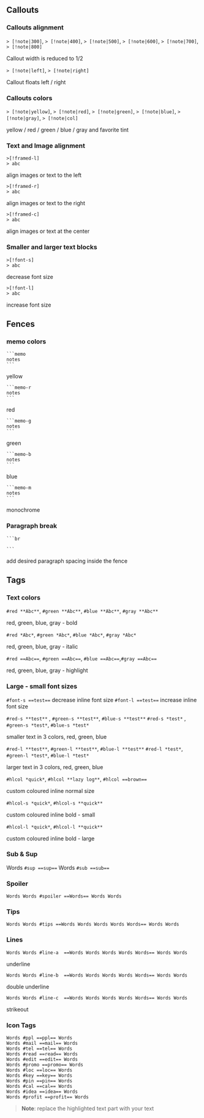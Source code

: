 ## Callouts

### Callouts alignment

`> [!note|300]`, `> [!note|400]`, `> [!note|500]`, `> [!note|600]`, `> [!note|700]`, `> [!note|800]`

Callout width is reduced to 1/2

`> [!note|left]`, `> [!note|right]`

Callout floats left / right


### Callouts colors
`> [!note|yellow]`, `> [!note|red]`, `> [!note|green]`, `> [!note|blue]`, `> [!note|gray]`, `> [!note|col]`

yellow / red / green / blue / gray and favorite tint

### Text and Image alignment
```
>[!framed-l]
> abc
```
align images or text to the left
```
>[!framed-r]
> abc
```
align images or text to the right
```
>[!framed-c]
> abc
```
align images or text at the center

### Smaller and larger text blocks
```
>[!font-s]
> abc
```
decrease font size 
```
>[!font-l]
> abc
```
increase font size

## Fences
### memo colors
````
```memo
notes
```
````

yellow

````
```memo-r
notes
```
````

red

````
```memo-g
notes
```
````

green

````
```memo-b
notes
```
````

blue

````
```memo-m
notes
```
````
monochrome


### Paragraph break

````
```br

```
````

add desired paragraph spacing inside the fence

## Tags
### Text colors

`#red **Abc**`, `#green **Abc**`, `#blue **Abc**`, `#gray **Abc**`

red, green, blue, gray - bold

`#red *Abc*`, `#green *Abc*`, `#blue *Abc*`, `#gray *Abc*`

red, green, blue, gray - italic

`#red ==Abc==`, `#green ==Abc==`, `#blue ==Abc==`,`#gray ==Abc==`

red, green, blue, gray - highlight

### Large - small font sizes

`#font-s ==test==`
decrease inline font size 
`#font-l ==test==`
increase inline font size 

`#red-s **test**` , `#green-s **test**`, `#blue-s **test**`
`#red-s *test*` , `#green-s *test*`, `#blue-s *test*`

smaller text in 3 colors, red, green, blue

`#red-l **test**`, `#green-l **test**`, `#blue-l **test**`
`#red-l *test*`, `#green-l *test*`, `#blue-l *test*`

larger text in 3 colors, red, green, blue

`#hlcol *quick*`, `#hlcol **lazy log**`, `#hlcol ==brown==` 

custom coloured inline normal size 

`#hlcol-s *quick*`, `#hlcol-s **quick**`

custom coloured inline bold - small

`#hlcol-l *quick*`, `#hlcol-l **quick**` 

custom coloured inline bold - large

### Sub & Sup

Words `#sup ==sup==` Words `#sub ==sub==`

### Spoiler 

`Words Words #spoiler ==Words== Words Words`

### Tips

`Words Words #tips ==Words Words Words Words Words== Words Words`

### Lines
`Words Words #line-a  ==Words Words Words Words Words== Words Words`

underline

`Words Words #line-b  ==Words Words Words Words Words== Words Words`

double underline

`Words Words #line-c  ==Words Words Words Words Words== Words Words` 

strikeout

### Icon Tags

```
Words #ppl ==ppl== Words 
Words #mail ==mail== Words
Words #tel ==tel== Words 
Words #read ==read== Words
Words #edit ==edit== Words 
Words #promo ==promo== Words
Words #loc ==loc== Words 
Words #key ==key== Words 
Words #pin ==pin== Words 
Words #cal ==cal== Words 
Words #idea ==idea== Words 
Words #profit ==profit== Words
```
>**Note**: replace the highlighted text part with your text
